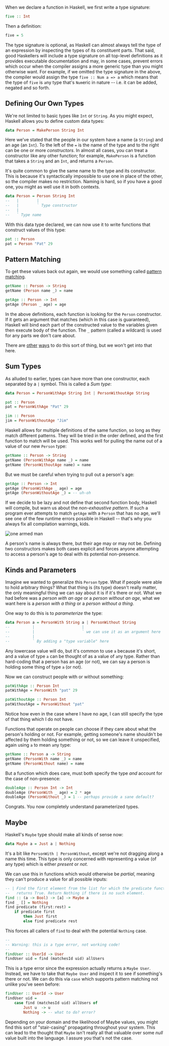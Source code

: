 When we declare a function in Haskell, we first write a type signature:

```haskell
five :: Int
```

Then a definition:

```haskell
five = 5
```

The type signature is optional, as Haskell can almost always tell the type of an
expression by inspecting the types of its constituent parts. That said, good
Haskellers will include a type signature on all top-level definitions as it
provides executable documentation and may, in some cases, prevent errors which
occur when the compiler assigns a more generic type than you might otherwise
want. For example, if we omitted the type signature in the above, the compiler
would assign the type `five :: Num a => a` which means that the type of `five`
is `a`ny type that's `Num`eric in nature -- i.e. it can be added, negated and so
forth.

## Defining Our Own Types

We're not limited to basic types like `Int` or `String`. As you might expect,
Haskell allows you to define custom data types:

```haskell
data Person = MakePerson String Int
```

Here we've stated that the people in our system have a name (a `String`) and an
age (an `Int`). To the left of the `=` is the name of the type and to the right
can be one or more *constructors*. In almost all cases, you can treat a
constructor like any other function; for example, `MakePerson` is a function
that takes a `String` and an `Int`, and returns a `Person`.

It's quite common to give the same name to the type and its constructor. This is
because it's syntactically impossible to use one in place of the other, so the
compiler makes no restriction. Naming is hard, so if you have a good one, you
might as well use it in both contexts.

```haskell
data Person = Person String Int
--   |        |
--   |        ` Type constructor
--   |
--   ` Type name
```

With this data type declared, we can now use it to write functions that
construct values of this type:

```haskell
pat :: Person
pat = Person "Pat" 29
```

## Pattern Matching

To get these values back out again, we would use something called [pattern
matching][pattern-matching].

```haskell
getName :: Person -> String
getName (Person name _) = name

getAge :: Person -> Int
getAge (Person _ age) = age
```

In the above definitions, each function is looking for the `Person` constructor.
If it gets an argument that matches (which in this case is guaranteed), Haskell
will bind each part of the constructed value to the variables given then execute
body of the function. The `_` pattern (called a wildcard) is used for any parts
we don't care about.

There are [other][records] [ways][lenses] to do this sort of thing, but we won't
get into that here.

[pattern-matching]: https://www.haskell.org/tutorial/patterns.html
[records]: http://en.wikibooks.org/wiki/Haskell/More_on_datatypes#Named_Fields_.28Record_Syntax.29
[lenses]: http://www.haskellforall.com/2012/01/haskell-for-mainstream-programmers_28.html

## Sum Types

As alluded to earlier, types can have more than one constructor, each separated
by a `|` symbol. This is called a *Sum type*:

```haskell
data Person = PersonWithAge String Int | PersonWithoutAge String

pat :: Person
pat = PersonWithAge "Pat" 29

jim :: Person
jim = PersonWithoutAge "Jim"
```

Haskell allows for multiple definitions of the same function, so long as they
match different patterns. They will be tried in the order defined, and the first
function to match will be used. This works well for pulling the name out of a
value of our new `Person` type:

```haskell
getName :: Person -> String
getName (PersonWithAge name _) = name
getName (PersonWithoutAge name) = name
```

But we must be careful when trying to pull out a person's age:

```haskell
getAge :: Person -> Int
getAge (PersonWithAge _ age) = age
getAge (PersonWithoutAge _) = -- uh-oh
```

If we decide to be lazy and not define that second function body, Haskell will
compile, but warn us about the *non-exhaustive pattern*. If such a program ever
attempts to match `getAge` with a `Person` that has no age, we'll see one of the
few runtime errors possible in Haskell -- that's why you always fix all
compilation warnings, kids.

![one armed man](http://images.thoughtbot.com/maybe/one-armed-man.jpg)

A person's name is always there, but their age may or may not be. Defining two
constructors makes both cases explicit and forces anyone attempting to access a
person's age to deal with its potential non-presence.

## Kinds and Parameters

Imagine we wanted to generalize this `Person` type. What if people were able to
hold arbitrary things? What that thing is (its type) doesn't really matter, the
only meaningful thing we can say about it is if it's there or not. What we had
before was a *person with an age* or a *person without an age*, what we want
here is a *person with a thing* or a *person without a thing*.

One way to do this is to *parameterize* the type:

```haskell
data Person a = PersonWith String a | PersonWithout String
--          |                     |
--          |                     ` we can use it as an argument here
--          |
--          ` By adding a "type variable" here
```

Any lowercase value will do, but it's common to use `a` because it's short, and
a value of type `a` can be thought of as a value of `a`ny type. Rather than
hard-coding that a person has an age (or not), we can say a person is holding
some thing of type `a` (or not).

Now we can construct people with or without something:

```haskell
patWithAge :: Person Int
patWithAge = PersonWith "pat" 29

patWithoutAge :: Person Int
patWithoutAge = PersonWithout "pat"
```

Notice how even in the case where I have no age, I can still specify the type of
that thing which I do not have.

Functions that operate on people can choose if they care about what the person's
holding or not. For example, getting someone's name shouldn't be affected by
them holding something or not, so we can leave it unspecified, again using `a`
to mean `a`ny type:

```haskell
getName :: Person a -> String
getName (PersonWith name _) = name
getName (PersonWithout name) = name
```

But a function which does care, must both specify the type *and* account for the
case of non-presence:

```haskell
doubleAge :: Person Int -> Int
doubleAge (PersonWith _ age) = 2 * age
doubleAge (PersonWithout _) = 1 -- perhaps provide a sane default?
```

Congrats. You now completely understand parameterized types.

## Maybe

Haskell's `Maybe` type should make all kinds of sense now:

```haskell
data Maybe a = Just a | Nothing
```

It's a bit like `PersonWith | PersonWithout`, except we're not dragging along a
name this time. This type is only concerned with representing a value (of any
type) which is either *present* or *not*.

We can use this in functions which would otherwise be *partial*, meaning they
can't produce a value for all possible inputs:

```haskell
-- | Find the first element from the list for which the predicate function
--   returns True. Return Nothing if there is no such element.
find :: (a -> Bool) -> [a] -> Maybe a
find _ [] = Nothing
find predicate (first:rest) =
    if predicate first
        then Just first
        else find predicate rest
```

This forces all callers of `find` to deal with the potential `Nothing` case.

```haskell
--
-- Warning: this is a type error, not working code!
--
findUser :: UserId -> User
findUser uid = find (matchesId uid) allUsers
```

This is a type error since the expression actually returns a `Maybe User`.
Instead, we have to take that `Maybe User` and inspect it to see if something's
there or not. We can do this via `case` which supports pattern matching not
unlike you've seen before:

```haskell
findUser :: UserId -> User
findUser uid =
    case find (matchesId uid) allUsers of
        Just u  -> u
        Nothing -> -- what to do? error?
```

Depending on your domain and the likelihood of Maybe values, you might find this
sort of "stair-casing" propagating throughout your system. This can lead to the
thought that `Maybe` isn't really all that valuable over some *null* value built
into the language. I assure you that's not the case.
